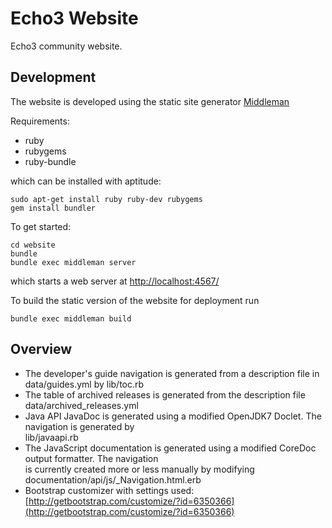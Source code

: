 Echo3 Website
=============

Echo3 community website.

Development
-----------

The website is developed using the static site generator [Middleman](http://middlemanapp.com/)

Requirements:

* ruby
* rubygems
* ruby-bundle

which can be installed with aptitude:

    sudo apt-get install ruby ruby-dev rubygems
    gem install bundler


To get started:

    cd website
    bundle
    bundle exec middleman server

which starts a web server at [http://localhost:4567/](http://localhost:4567/)

To build the static version of the website for deployment run

    bundle exec middleman build
 
Overview
--------

* The developer's guide navigation is generated from a description file in data/guides.yml by lib/toc.rb
* The table of archived releases is generated from the description file data/archived_releases.yml
* Java API JavaDoc is generated using a modified OpenJDK7 Doclet. The navigation is generated by  
  lib/javaapi.rb
* The JavaScript documentation is generated using a modified CoreDoc output formatter. The navigation  
  is currently created more or less manually by modifying documentation/api/js/_Navigation.html.erb
* Bootstrap customizer with settings used: [http://getbootstrap.com/customize/?id=6350366](http://getbootstrap.com/customize/?id=6350366)

